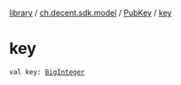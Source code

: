 [library](../../index.md) / [ch.decent.sdk.model](../index.md) / [PubKey](index.md) / [key](./key.md)

# key

`val key: `[`BigInteger`](http://docs.oracle.com/javase/6/docs/api/java/math/BigInteger.html)